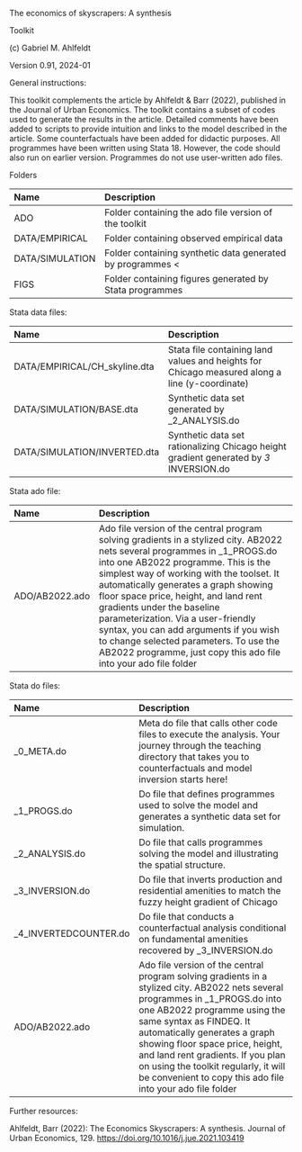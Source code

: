 The economics of skyscrapers: A synthesis

Toolkit

(c) Gabriel M. Ahlfeldt

Version 0.91, 2024-01

General instructions:

This toolkit complements the article by Ahlfeldt & Barr (2022), published in the Journal of Urban Economics. The toolkit contains a subset of codes used to generate the results in the article. Detailed comments have been added to scripts to provide intuition and links to the model described in the article. Some counterfactuals have been added for didactic purposes. All programmes have been written using Stata 18. However, the code should also run on earlier version. Programmes do not use user-written ado files. 

Folders

Name | Description |
|:---------------------------------------------|:-------------------------------------------------------------------------|
| ADO | Folder containing the ado file version of the toolkit |
| DATA/EMPIRICAL | Folder containing observed empirical data |
| DATA/SIMULATION | Folder containing synthetic data generated by programmes        <
| FIGS	   | Folder containing figures generated by Stata programmes| 

Stata data files:

| Name | Description |
|:---------------------------------------------|:-------------------------------------------------------------------------|
| DATA/EMPIRICAL/CH_skyline.dta | Stata file containing land values and heights for Chicago measured along a line (y-coordinate) |
| DATA/SIMULATION/BASE.dta | Synthetic data set generated by _2_ANALYSIS.do |
| DATA/SIMULATION/INVERTED.dta	| Synthetic data set rationalizing Chicago height gradient generated by _3_ INVERSION.do |

Stata ado file:

Name  | Description |
|:---------------------------------------------|:-------------------------------------------------------------------------|
| ADO/AB2022.ado | Ado file version of the central program solving gradients in a stylized city. AB2022 nets several programmes in _1_PROGS.do into one AB2022 programme. This is the simplest way of working with the toolset. It automatically generates a graph showing floor space price, height, and land rent gradients under the baseline parameterization. Via a user-friendly syntax, you can add arguments if you wish to change selected parameters. To use the AB2022 programme, just copy this ado file into your ado file folder |

Stata do files:

Name  | Description |
|:---------------------------------------------|:-------------------------------------------------------------------------|
|_0_META.do	| Meta do file that calls other code files to execute the analysis. Your journey through the teaching directory that takes you to counterfactuals and model inversion starts here!|
|_1_PROGS.do	| Do file that defines programmes used to solve the model and generates a synthetic data set for simulation.|
|_2_ANALYSIS.do| Do file that calls programmes solving the model and illustrating the spatial structure.|
|_3_INVERSION.do |Do file that inverts production and residential amenities to match the fuzzy height gradient of Chicago |
|_4_INVERTEDCOUNTER.do | Do file that conducts a counterfactual analysis conditional on fundamental amenities recovered by _3_INVERSION.do |
| ADO/AB2022.ado | Ado file version of the central program solving gradients in a stylized city. AB2022 nets several programmes in _1_PROGS.do into one AB2022 programme using the same syntax as FINDEQ. It automatically generates a graph showing floor space price, height, and land rent gradients. If you plan on using the toolkit regularly, it will be convenient to copy this ado file into your ado file folder |

Further resources: 

Ahlfeldt, Barr (2022): The Economics Skyscrapers: A synthesis. Journal of Urban Economics, 129. https://doi.org/10.1016/j.jue.2021.103419

